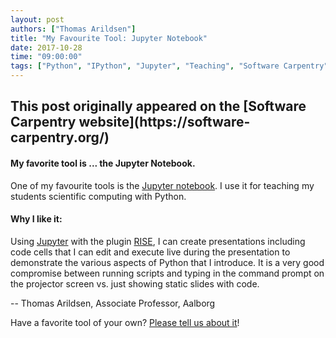 ```yaml
---
layout: post
authors: ["Thomas Arildsen"]
title: "My Favourite Tool: Jupyter Notebook"
date: 2017-10-28
time: "09:00:00"
tags: ["Python", "IPython", "Jupyter", "Teaching", "Software Carpentry"]
---
```


<h2>This post originally appeared on the [Software Carpentry website](https://software-carpentry.org/)</h2>

#### My favorite tool is ... the Jupyter Notebook.

One of my favourite tools is the [Jupyter notebook](http://jupyter.org/). I use it for teaching my students scientific 
computing with Python.

#### Why I like it: 

Using [Jupyter](http://jupyter.org/) with the plugin [RISE](https://github.com/damianavila/RISE), 
I can create presentations including code cells that I can edit and execute live during the presentation 
to demonstrate the various aspects of Python that I introduce. It is a very good compromise between running scripts 
and typing in the command prompt on the projector screen vs. just showing static slides with code.

-- Thomas Arildsen, Associate Professor, Aalborg

Have a favorite tool of your own? [Please 
tell us about it](https://docs.google.com/forms/d/e/1FAIpQLSeiu5NzJsLxYueaQrNn_qKbaa5JR2Sz12CeCRyedKQxwb54Dw/viewform)! 
